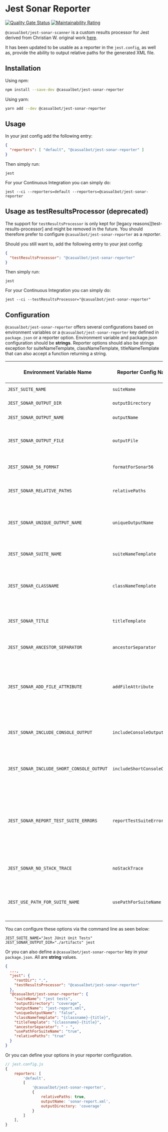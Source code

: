 # Jest Sonar Reporter

[![Quality Gate Status](https://sonarcloud.io/api/project_badges/measure?project=CasualBot_jest-sonar-reporter&metric=alert_status)](https://sonarcloud.io/summary/new_code?id=CasualBot_jest-sonar-reporter)
[![Maintainability Rating](https://sonarcloud.io/api/project_badges/measure?project=CasualBot_jest-sonar-reporter&metric=sqale_rating)](https://sonarcloud.io/summary/new_code?id=CasualBot_jest-sonar-reporter)

`@casualbot/jest-sonar-scanner` is a custom results processor for Jest derived from Christian W. original work [here](https://github.com/3dmind/jest-sonar-reporter).

It has been updated to be usable as a reporter in the `jest.config`, as well as, provide the ability to output relative paths for the generated XML file.

## Installation

Using npm:

```bash
npm install --save-dev @casualbot/jest-sonar-reporter
```

Using yarn:

```bash
yarn add --dev @casualbot/jest-sonar-reporter
```

## Usage

In your jest config add the following entry:

```JSON
{
  "reporters": [ "default", "@casualbot/jest-sonar-reporter" ]
}
```

Then simply run:

```shell
jest
```

For your Continuous Integration you can simply do:

```shell
jest --ci --reporters=default --reporters=@casualbot/jest-sonar-reporter
```

## Usage as testResultsProcessor (deprecated)

The support for `testResultsProcessor` is only kept for [legacy reasons][test-results-processor] and might be removed in the future.
You should therefore prefer to configure `@casualbot/jest-sonar-reporter` as a _reporter_.

Should you still want to, add the following entry to your jest config:

```JSON
{
  "testResultsProcessor": "@casualbot/jest-sonar-reporter"
}
```

Then simply run:

```shell
jest
```

For your Continuous Integration you can simply do:

```shell
jest --ci --testResultsProcessor="@casualbot/jest-sonar-reporter"
```

## Configuration

`@casualbot/jest-sonar-reporter` offers several configurations based on environment variables or a `@casualbot/jest-sonar-reporter` key defined in `package.json` or a reporter option.
Environment variable and package.json configuration should be **strings**.
Reporter options should also be strings exception for suiteNameTemplate, classNameTemplate, titleNameTemplate that can also accept a function returning a string.

| Environment Variable Name                 | Reporter Config Name        | Description                                                                                                                                                                     | Default                 | Possible Injection Values                                                            |
| ----------------------------------------- | --------------------------- | ------------------------------------------------------------------------------------------------------------------------------------------------------------------------------- | ----------------------- | ------------------------------------------------------------------------------------ |
| `JEST_SUITE_NAME`                         | `suiteName`                 | `name` attribute of `<testsuites>`                                                                                                                                              | `"jest tests"`          | N/A                                                                                  |
| `JEST_SONAR_OUTPUT_DIR`                   | `outputDirectory`           | Directory to save the output.                                                                                                                                                   | `process.cwd()`         | N/A                                                                                  |
| `JEST_SONAR_OUTPUT_NAME`                  | `outputName`                | File name for the output.                                                                                                                                                       | `"jest-report.xml"`     | N/A                                                                                  |
| `JEST_SONAR_OUTPUT_FILE`                  | `outputFile`                | Fullpath for the output. If defined, `outputDirectory` and `outputName` will be overridden                                                                                      | `undefined`             | N/A                                                                                  |
| `JEST_SONAR_56_FORMAT`                    | `formatForSonar56`          | Will generate the xml report for Sonar 5.6                                                                                                                                      | `false`                 | N/A                                                                                  |
| `JEST_SONAR_RELATIVE_PATHS`               | `relativePaths`             | Will use relative paths when generating the xml report                                                                                                                          | `false`                 | N/A                                                                                  |
| `JEST_SONAR_UNIQUE_OUTPUT_NAME`           | `uniqueOutputName`          | Create unique file name for the output `jest-sonar-report-${uuid}.xml`, overrides `outputName`                                                                                  | `false`                 | N/A                                                                                  |
| `JEST_SONAR_SUITE_NAME`                   | `suiteNameTemplate`         | Template string for `name` attribute of the `<testsuite>`.                                                                                                                      | `"{title}"`             | `{title}`, `{filepath}`, `{filename}`, `{displayName}`                               |
| `JEST_SONAR_CLASSNAME`                    | `classNameTemplate`         | Template string for the `classname` attribute of `<testcase>`.                                                                                                                  | `"{classname} {title}"` | `{classname}`, `{title}`, `{suitename}`, `{filepath}`, `{filename}`, `{displayName}` |
| `JEST_SONAR_TITLE`                        | `titleTemplate`             | Template string for the `name` attribute of `<testcase>`.                                                                                                                       | `"{classname} {title}"` | `{classname}`, `{title}`, `{filepath}`, `{filename}`, `{displayName}`                |
| `JEST_SONAR_ANCESTOR_SEPARATOR`           | `ancestorSeparator`         | Character(s) used to join the `describe` blocks.                                                                                                                                | `" "`                   | N/A                                                                                  |
| `JEST_SONAR_ADD_FILE_ATTRIBUTE`           | `addFileAttribute`          | Add file attribute to the output. This config is primarily for Circle CI. This setting provides richer details but may break on other CI platforms. Must be a string.           | `"false"`               | N/A                                                                                  |
| `JEST_SONAR_INCLUDE_CONSOLE_OUTPUT`       | `includeConsoleOutput`      | Adds console output to any testSuite that generates stdout during a test run.                                                                                                   | `false`                 | N/A                                                                                  |
| `JEST_SONAR_INCLUDE_SHORT_CONSOLE_OUTPUT` | `includeShortConsoleOutput` | Adds short console output (only message value) to any testSuite that generates stdout during a test run.                                                                        | `false`                 | N/A                                                                                  |
| `JEST_SONAR_REPORT_TEST_SUITE_ERRORS`     | `reportTestSuiteErrors`     | Reports test suites that failed to execute altogether as `error`. _Note:_ since the suite name cannot be determined from files that fail to load, it will default to file path. | `false`                 | N/A                                                                                  |
| `JEST_SONAR_NO_STACK_TRACE`               | `noStackTrace`              | Omit stack traces from test failure reports, similar to `jest --noStackTrace`                                                                                                   | `false`                 | N/A                                                                                  |
| `JEST_USE_PATH_FOR_SUITE_NAME`            | `usePathForSuiteName`       | **DEPRECATED. Use `suiteNameTemplate` instead.** Use file path as the `name` attribute of `<testsuite>`                                                                         | `"false"`               | N/A                                                                                  |

You can configure these options via the command line as seen below:

```shell
JEST_SUITE_NAME="Jest JUnit Unit Tests" JEST_SONAR_OUTPUT_DIR="./artifacts" jest
```

Or you can also define a `@casualbot/jest-sonar-reporter` key in your `package.json`. All are **string** values.

```json
{
  ...,
  "jest": {
    "rootDir": ".",
    "testResultsProcessor": "@casualbot/jest-sonar-reporter"
  },
  "@casualbot/jest-sonar-reporter": {
    "suiteName": "jest tests",
    "outputDirectory": "coverage",
    "outputName": "jest-report.xml",
    "uniqueOutputName": "false",
    "classNameTemplate": "{classname}-{title}",
    "titleTemplate": "{classname}-{title}",
    "ancestorSeparator": " › ",
    "usePathForSuiteName": "true",
    "relativePaths": "true"
  }
}
```

Or you can define your options in your reporter configuration.

```js
// jest.config.js
{
    reporters: [
        'default',
        [
            '@casualbot/jest-sonar-reporter',
            {
                relativePaths: true,
                outputName: 'sonar-report.xml',
                outputDirectory: 'coverage'
            }
        ]
    ],
}
```
